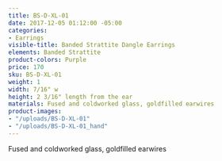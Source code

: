 ```yaml
---
title: BS-D-XL-01
date: 2017-12-05 01:12:00 -05:00
categories:
- Earrings
visible-title: Banded Strattite Dangle Earrings
elements: Banded Strattite
product-colors: Purple
price: 170
sku: BS-D-XL-01
weight: 1
width: 7/16" w
height: 2 3/16" length from the ear
materials: Fused and coldworked glass, goldfilled earwires
product-images:
- "/uploads/BS-D-XL-01"
- "/uploads/BS-D-XL-01_hand"
---
```


Fused and coldworked glass, goldfilled earwires